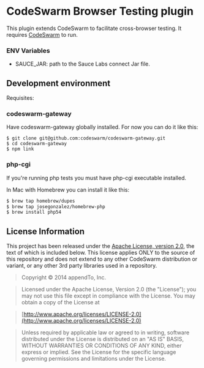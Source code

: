 # CodeSwarm Browser Testing plugin

This plugin extends CodeSwarm to facilitate cross-browser testing.  It requires [CodeSwarm](http://codeswarm.com) to run.

### ENV Variables

* SAUCE_JAR: path to the Sauce Labs connect Jar file.

## Development environment

Requisites:

### codeswarm-gateway

Have codeswarm-gateway globally installed. For now you can do it like this:

```
$ git clone git@github.com:codeswarm/codeswarm-gateway.git
$ cd codeswarm-gateway
$ npm link
```

### php-cgi

If you're running php tests you must have php-cgi executable installed.

In Mac with Homebrew you can install it like this:

```bash
$ brew tap homebrew/dupes
$ brew tap josegonzalez/homebrew-php
$ brew install php54
```

## License Information

This project has been released under the [Apache License, version 2.0](http://www.apache.org/licenses/LICENSE-2.0.html), the text of which is included below. This license applies ONLY to the source of this repository and does not extend to any other CodeSwarm distribution or variant, or any other 3rd party libraries used in a repository. 

> Copyright © 2014 appendTo, Inc.

> Licensed under the Apache License, Version 2.0 (the "License");
   you may not use this file except in compliance with the License.
   You may obtain a copy of the License at

> [http://www.apache.org/licenses/LICENSE-2.0](http://www.apache.org/licenses/LICENSE-2.0)

>  Unless required by applicable law or agreed to in writing, software
   distributed under the License is distributed on an "AS IS" BASIS,
   WITHOUT WARRANTIES OR CONDITIONS OF ANY KIND, either express or implied.
   See the License for the specific language governing permissions and
   limitations under the License.
